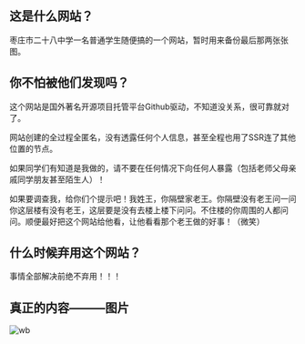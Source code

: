 ## 这是什么网站？

枣庄市二十八中学一名普通学生随便搞的一个网站，暂时用来备份最后那两张张图。

## 你不怕被他们发现吗？

这个网站是国外著名开源项目托管平台Github驱动，不知道没关系，很可靠就对了。

网站创建的全过程全匿名，没有透露任何个人信息，甚至全程也用了SSR连了其他位置的节点。

如果同学们有知道是我做的，请不要在任何情况下向任何人暴露（包括老师父母亲戚同学朋友甚至陌生人）！

如果要调查我，给你们个提示吧！我姓王，你隔壁家老王。你隔壁没有老王问一问你这层楼有没有老王，这层要是没有去楼上楼下问问。不住楼的你周围的人都问问。顺便最好把这个网站给他看，让他看看那个老王做的好事！（微笑）

## 什么时候弃用这个网站？

事情全部解决前绝不弃用！！！

## 真正的内容———图片

![wb](https://thumbsnap.com/i/rA58NVJW.jpg)